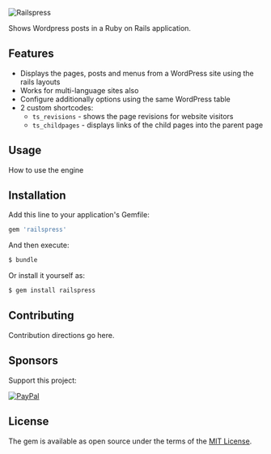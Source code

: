 ![Railspress](https://truesoft.ro/railspress/railspress-logo.png)

Shows Wordpress posts in a Ruby on Rails application.

## Features

- Displays the pages, posts and menus from a WordPress site using the rails layouts
- Works for multi-language sites also
- Configure additionally options using the same WordPress table
- 2 custom shortcodes:
  - `ts_revisions` - shows the page revisions for website visitors
  - `ts_childpages` - displays links of the child pages into the parent page

## Usage
How to use the engine

## Installation
Add this line to your application's Gemfile:

```ruby
gem 'railspress'
```

And then execute:
```bash
$ bundle
```

Or install it yourself as:
```bash
$ gem install railspress
```

## Contributing

Contribution directions go here.

## Sponsors

Support this project:

[![PayPal](https://www.paypalobjects.com/webstatic/en_US/i/buttons/pp-acceptance-medium.png)](https://paypal.me/ibogdank/10eur)

## License
The gem is available as open source under the terms of the [MIT License](https://opensource.org/licenses/MIT).

